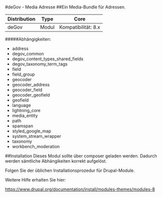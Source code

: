 #deGov - Media Adresse
##Ein Media-Bundle für Adressen.

Distribution | Type | Core
--- | --- | ---
deGov | Modul |  Kompatibilität: 8.x

#####Abhängigkeiten:
  - address
  - degov_common
  - degov_content_types_shared_fields
  - degov_taxonomy_term_tags
  - field
  - field_group
  - geocoder
  - geocoder_address
  - geocoder_field
  - geocoder_geofield
  - geofield
  - language
  - lightning_core
  - media_entity
  - path
  - spamspan
  - styled_google_map
  - system_stream_wrapper
  - taxonomy
  - workbench_moderation

##Installation
Dieses Modul sollte über composer geladen werden. Dadurch werden sämtliche Abhängikeiten korrekt aufgelöst.

Folgen Sie der üblichen Installationsprozedur für Drupal-Module.

Weitere Hilfe erhalten Sie hier:

https://www.drupal.org/documentation/install/modules-themes/modules-8
